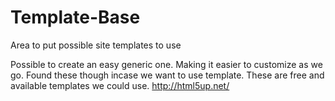 # Template-Base
Area to put possible site templates to use


Possible to create an easy generic one. Making it easier to customize as we go. 
Found these though incase we want to use template. These are free and available templates we could use.
http://html5up.net/
